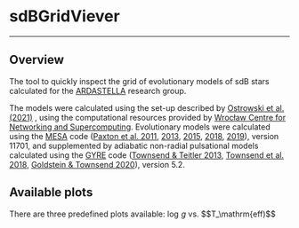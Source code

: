 # sdBGridViever

***

## Overview
The tool to quickly inspect the grid of evolutionary models of sdB stars
calculated for the [ARDASTELLA](https://ardastella.up.krakow.pl/) research
group.

The models were calculated using the set-up described
by [Ostrowski et al. (2021)](https://ui.adsabs.harvard.edu/abs/2021MNRAS.503.4646O/abstract)
, using the computational resources provided
by [Wrocław Centre for Networking and Supercomputing](https://www.wcss.pl/en/).
Evolutionary models were calculated using the
[MESA](https://github.com/MESAHub/mesa) code
([Paxton et al. 2011](https://ui.adsabs.harvard.edu/abs/2011ApJS..192....3P/abstract),
[2013](https://ui.adsabs.harvard.edu/abs/2013ApJS..208....4P/abstract), 
[2015](https://ui.adsabs.harvard.edu/abs/2015ApJS..220...15P/abstract), 
[2018](https://ui.adsabs.harvard.edu/abs/2018ApJS..234...34P/abstract), 
[2019](https://ui.adsabs.harvard.edu/abs/2019ApJS..243...10P/abstract)),
version 11701, and supplemented by adiabatic non-radial pulsational models
calculated using the [GYRE](https://github.com/rhdtownsend/gyre) code
([Townsend & Teitler 2013](https://ui.adsabs.harvard.edu/abs/2013MNRAS.435.3406T/abstract),
[Townsend et al. 2018](https://ui.adsabs.harvard.edu/abs/2018MNRAS.475..879T/abstract),
[Goldstein & Townsend 2020](https://ui.adsabs.harvard.edu/abs/2020ApJ...899..116G/abstract)),
version 5.2.

## Available plots
There are three predefined plots available: $\log\,g$ vs. $$T_\mathrm{eff)$$
